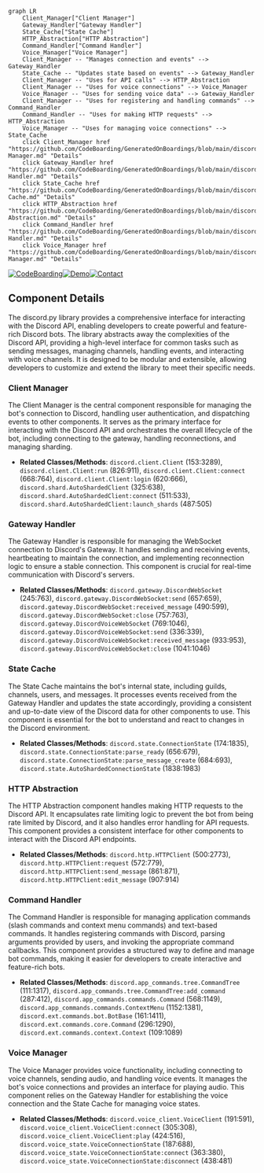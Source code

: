 ```mermaid
graph LR
    Client_Manager["Client Manager"]
    Gateway_Handler["Gateway Handler"]
    State_Cache["State Cache"]
    HTTP_Abstraction["HTTP Abstraction"]
    Command_Handler["Command Handler"]
    Voice_Manager["Voice Manager"]
    Client_Manager -- "Manages connection and events" --> Gateway_Handler
    State_Cache -- "Updates state based on events" --> Gateway_Handler
    Client_Manager -- "Uses for API calls" --> HTTP_Abstraction
    Client_Manager -- "Uses for voice connections" --> Voice_Manager
    Voice_Manager -- "Uses for sending voice data" --> Gateway_Handler
    Client_Manager -- "Uses for registering and handling commands" --> Command_Handler
    Command_Handler -- "Uses for making HTTP requests" --> HTTP_Abstraction
    Voice_Manager -- "Uses for managing voice connections" --> State_Cache
    click Client_Manager href "https://github.com/CodeBoarding/GeneratedOnBoardings/blob/main/discord.py/Client Manager.md" "Details"
    click Gateway_Handler href "https://github.com/CodeBoarding/GeneratedOnBoardings/blob/main/discord.py/Gateway Handler.md" "Details"
    click State_Cache href "https://github.com/CodeBoarding/GeneratedOnBoardings/blob/main/discord.py/State Cache.md" "Details"
    click HTTP_Abstraction href "https://github.com/CodeBoarding/GeneratedOnBoardings/blob/main/discord.py/HTTP Abstraction.md" "Details"
    click Command_Handler href "https://github.com/CodeBoarding/GeneratedOnBoardings/blob/main/discord.py/Command Handler.md" "Details"
    click Voice_Manager href "https://github.com/CodeBoarding/GeneratedOnBoardings/blob/main/discord.py/Voice Manager.md" "Details"
```
[![CodeBoarding](https://img.shields.io/badge/Generated%20by-CodeBoarding-9cf?style=flat-square)](https://github.com/CodeBoarding/GeneratedOnBoardings)[![Demo](https://img.shields.io/badge/Try%20our-Demo-blue?style=flat-square)](https://www.codeboarding.org/demo)[![Contact](https://img.shields.io/badge/Contact%20us%20-%20codeboarding@gmail.com-lightgrey?style=flat-square)](mailto:codeboarding@gmail.com)

## Component Details

The discord.py library provides a comprehensive interface for interacting with the Discord API, enabling developers to create powerful and feature-rich Discord bots. The library abstracts away the complexities of the Discord API, providing a high-level interface for common tasks such as sending messages, managing channels, handling events, and interacting with voice channels. It is designed to be modular and extensible, allowing developers to customize and extend the library to meet their specific needs.

### Client Manager
The Client Manager is the central component responsible for managing the bot's connection to Discord, handling user authentication, and dispatching events to other components. It serves as the primary interface for interacting with the Discord API and orchestrates the overall lifecycle of the bot, including connecting to the gateway, handling reconnections, and managing sharding.
- **Related Classes/Methods**: `discord.client.Client` (153:3289), `discord.client.Client:run` (826:911), `discord.client.Client:connect` (668:764), `discord.client.Client:login` (620:666), `discord.shard.AutoShardedClient` (325:638), `discord.shard.AutoShardedClient:connect` (511:533), `discord.shard.AutoShardedClient:launch_shards` (487:505)

### Gateway Handler
The Gateway Handler is responsible for managing the WebSocket connection to Discord's Gateway. It handles sending and receiving events, heartbeating to maintain the connection, and implementing reconnection logic to ensure a stable connection. This component is crucial for real-time communication with Discord's servers.
- **Related Classes/Methods**: `discord.gateway.DiscordWebSocket` (245:763), `discord.gateway.DiscordWebSocket:send` (657:659), `discord.gateway.DiscordWebSocket:received_message` (490:599), `discord.gateway.DiscordWebSocket:close` (757:763), `discord.gateway.DiscordVoiceWebSocket` (769:1046), `discord.gateway.DiscordVoiceWebSocket:send` (336:339), `discord.gateway.DiscordVoiceWebSocket:received_message` (933:953), `discord.gateway.DiscordVoiceWebSocket:close` (1041:1046)

### State Cache
The State Cache maintains the bot's internal state, including guilds, channels, users, and messages. It processes events received from the Gateway Handler and updates the state accordingly, providing a consistent and up-to-date view of the Discord data for other components to use. This component is essential for the bot to understand and react to changes in the Discord environment.
- **Related Classes/Methods**: `discord.state.ConnectionState` (174:1835), `discord.state.ConnectionState:parse_ready` (656:679), `discord.state.ConnectionState:parse_message_create` (684:693), `discord.state.AutoShardedConnectionState` (1838:1983)

### HTTP Abstraction
The HTTP Abstraction component handles making HTTP requests to the Discord API. It encapsulates rate limiting logic to prevent the bot from being rate limited by Discord, and it also handles error handling for API requests. This component provides a consistent interface for other components to interact with the Discord API endpoints.
- **Related Classes/Methods**: `discord.http.HTTPClient` (500:2773), `discord.http.HTTPClient:request` (572:779), `discord.http.HTTPClient:send_message` (861:871), `discord.http.HTTPClient:edit_message` (907:914)

### Command Handler
The Command Handler is responsible for managing application commands (slash commands and context menu commands) and text-based commands. It handles registering commands with Discord, parsing arguments provided by users, and invoking the appropriate command callbacks. This component provides a structured way to define and manage bot commands, making it easier for developers to create interactive and feature-rich bots.
- **Related Classes/Methods**: `discord.app_commands.tree.CommandTree` (111:1317), `discord.app_commands.tree.CommandTree:add_command` (287:412), `discord.app_commands.commands.Command` (568:1149), `discord.app_commands.commands.ContextMenu` (1152:1381), `discord.ext.commands.bot.BotBase` (161:1411), `discord.ext.commands.core.Command` (296:1290), `discord.ext.commands.context.Context` (109:1089)

### Voice Manager
The Voice Manager provides voice functionality, including connecting to voice channels, sending audio, and handling voice events. It manages the bot's voice connections and provides an interface for playing audio. This component relies on the Gateway Handler for establishing the voice connection and the State Cache for managing voice states.
- **Related Classes/Methods**: `discord.voice_client.VoiceClient` (191:591), `discord.voice_client.VoiceClient:connect` (305:308), `discord.voice_client.VoiceClient:play` (424:516), `discord.voice_state.VoiceConnectionState` (187:688), `discord.voice_state.VoiceConnectionState:connect` (363:380), `discord.voice_state.VoiceConnectionState:disconnect` (438:481)